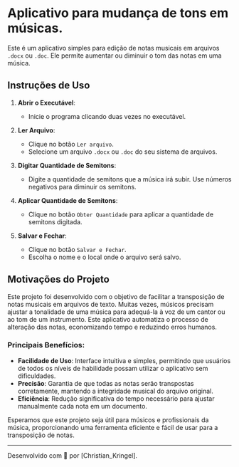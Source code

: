 # Aplicativo para mudança de tons em músicas. 

Este é um aplicativo simples para edição de notas musicais em arquivos `.docx` ou `.doc`. Ele permite aumentar ou diminuir o tom das notas em uma música.

## Instruções de Uso

1. **Abrir o Executável**:
   - Inicie o programa clicando duas vezes no executável.

2. **Ler Arquivo**:
   - Clique no botão `Ler arquivo`.
   - Selecione um arquivo `.docx` ou `.doc` do seu sistema de arquivos.

3. **Digitar Quantidade de Semitons**:
   - Digite a quantidade de semitons que a música irá subir. Use números negativos para diminuir os semitons.

4. **Aplicar Quantidade de Semitons**:
   - Clique no botão `Obter Quantidade` para aplicar a quantidade de semitons digitada.

5. **Salvar e Fechar**:
   - Clique no botão `Salvar e Fechar`.
   - Escolha o nome e o local onde o arquivo será salvo.

## Motivações do Projeto

Este projeto foi desenvolvido com o objetivo de facilitar a transposição de notas musicais em arquivos de texto. 
Muitas vezes, músicos precisam ajustar a tonalidade de uma música para adequá-la à voz de um cantor ou ao tom de um instrumento. Este aplicativo automatiza o processo de alteração das notas, economizando tempo e reduzindo erros humanos.

### Principais Benefícios:

- **Facilidade de Uso**: Interface intuitiva e simples, permitindo que usuários de todos os níveis de habilidade possam utilizar o aplicativo sem dificuldades.
- **Precisão**: Garantia de que todas as notas serão transpostas corretamente, mantendo a integridade musical do arquivo original.
- **Eficiência**: Redução significativa do tempo necessário para ajustar manualmente cada nota em um documento.

Esperamos que este projeto seja útil para músicos e profissionais da música, proporcionando uma ferramenta eficiente e fácil de usar para a transposição de notas.

---

Desenvolvido com 💙 por [Christian_Kringel].
